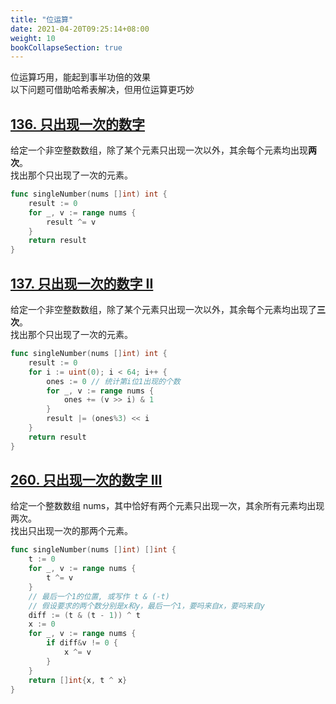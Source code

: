 ```yaml
---
title: "位运算"
date: 2021-04-20T09:25:14+08:00
weight: 10
bookCollapseSection: true
---
```


位运算巧用，能起到事半功倍的效果  
以下问题可借助哈希表解决，但用位运算更巧妙
## [136. 只出现一次的数字](https://leetcode-cn.com/problems/single-number/)
给定一个非空整数数组，除了某个元素只出现一次以外，其余每个元素均出现**两次**。  
找出那个只出现了一次的元素。
```go
func singleNumber(nums []int) int {
    result := 0
    for _, v := range nums {
        result ^= v
    }
    return result
}
```
## [137. 只出现一次的数字 II](https://leetcode-cn.com/problems/single-number-ii/)
给定一个非空整数数组，除了某个元素只出现一次以外，其余每个元素均出现了**三次**。  
找出那个只出现了一次的元素。
```go
func singleNumber(nums []int) int {
    result := 0
    for i := uint(0); i < 64; i++ {
        ones := 0 // 统计第i位1出现的个数
        for _, v := range nums {
            ones += (v >> i) & 1
        }
        result |= (ones%3) << i
    }
    return result
}
```
## [260. 只出现一次的数字 III](https://leetcode-cn.com/problems/single-number-iii/)
给定一个整数数组 nums，其中恰好有两个元素只出现一次，其余所有元素均出现两次。   
找出只出现一次的那两个元素。
```go
func singleNumber(nums []int) []int {
	t := 0
	for _, v := range nums {
		t ^= v
	}
	// 最后一个1的位置, 或写作 t & (-t)
	// 假设要求的两个数分别是x和y，最后一个1，要吗来自x，要吗来自y
	diff := (t & (t - 1)) ^ t
	x := 0
	for _, v := range nums {
		if diff&v != 0 {
			x ^= v
		}
	}
	return []int{x, t ^ x}
}
```
